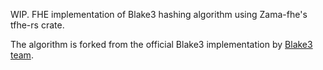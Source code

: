 WIP. FHE implementation of Blake3 hashing algorithm using Zama-fhe's tfhe-rs crate.

The algorithm is forked from the official Blake3 implementation by [Blake3 team](https://github.com/BLAKE3-team/BLAKE3).
